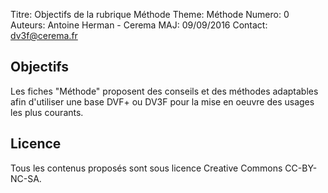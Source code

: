 Titre: Objectifs de la rubrique Méthode
Theme: Méthode
Numero: 0
Auteurs: Antoine Herman - Cerema
MAJ: 09/09/2016
Contact: dv3f@cerema.fr

## Objectifs

Les fiches "Méthode" proposent des conseils et des méthodes adaptables afin d'utiliser une base DVF+ ou DV3F pour la mise en oeuvre des usages les plus courants.
      

## Licence

Tous les contenus proposés sont sous licence Creative Commons CC-BY-NC-SA.
